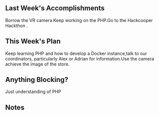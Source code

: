 ## Last Week's Accomplishments
Borrow the VR camera.Keep working on the PHP.Go to the Hackcooper Hackthon . 

## This Week's Plan

Keep learning PHP and how to develop a Docker instance,talk to our coordinators, particularly Alex or Adrian for information.Use the camera achieve the image of the store.
## Anything Blocking?

Just understanding of PHP
## Notes


